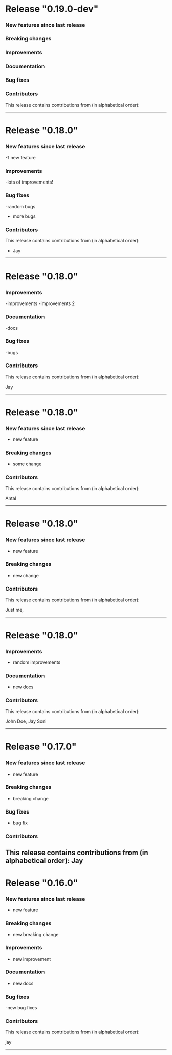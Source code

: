 # Release "0.19.0-dev"


### New features since last release

### Breaking changes

### Improvements

### Documentation

### Bug fixes

### Contributors

This release contains contributions from (in alphabetical order):

---
# Release "0.18.0"



### New features since last release
-1 new feature

### Improvements
-lots of improvements! 

### Bug fixes
-random bugs
- more bugs

### Contributors

This release contains contributions from (in alphabetical order):

- Jay 

---
# Release "0.18.0"



### Improvements
-improvements
-improvements 2

### Documentation
-docs

### Bug fixes
-bugs 

### Contributors

This release contains contributions from (in alphabetical order):

Jay

---
# Release "0.18.0"



### New features since last release
- new feature 

### Breaking changes
- some change

### Contributors

This release contains contributions from (in alphabetical order):

Antal

---
# Release "0.18.0"



### New features since last release
- new feature 

### Breaking changes
- new change 

### Contributors

This release contains contributions from (in alphabetical order):

Just me,

---
# Release "0.18.0"


### Improvements
- random improvements

### Documentation
- new docs

### Contributors

This release contains contributions from (in alphabetical order):

John Doe, Jay Soni

---
# Release "0.17.0"

### New features since last release
- new feature

### Breaking changes
- breaking change

### Bug fixes
- bug fix

### Contributors

This release contains contributions from (in alphabetical order):
Jay
---
# Release "0.16.0"

### New features since last release
- new feature

### Breaking changes
- new breaking change

### Improvements
- new improvement

### Documentation
- new docs

### Bug fixes
-new bug fixes 

### Contributors

This release contains contributions from (in alphabetical order):

jay

---

